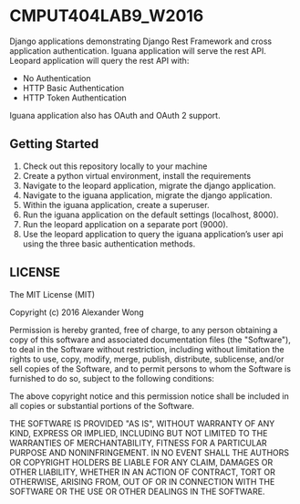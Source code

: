 # CMPUT404LAB9_W2016
Django applications demonstrating Django Rest Framework and cross application authentication.
Iguana application will serve the rest API.
Leopard application will query the rest API with:
* No Authentication
* HTTP Basic Authentication
* HTTP Token Authentication

Iguana application also has OAuth and OAuth 2 support.

## Getting Started
1. Check out this repository locally to your machine
2. Create a python virtual environment, install the requirements
3. Navigate to the leopard application, migrate the django application.
4. Navigate to the iguana application, migrate the django application.
5. Within the iguana application, create a superuser.
6. Run the iguana application on the default settings (localhost, 8000).
7. Run the leopard application on a separate port (9000).
8. Use the leopard application to query the iguana application’s user api using the three basic authentication methods.

## LICENSE
The MIT License (MIT)

Copyright (c) 2016 Alexander Wong

Permission is hereby granted, free of charge, to any person obtaining a copy
of this software and associated documentation files (the "Software"), to deal
in the Software without restriction, including without limitation the rights
to use, copy, modify, merge, publish, distribute, sublicense, and/or sell
copies of the Software, and to permit persons to whom the Software is
furnished to do so, subject to the following conditions:

The above copyright notice and this permission notice shall be included in all
copies or substantial portions of the Software.

THE SOFTWARE IS PROVIDED "AS IS", WITHOUT WARRANTY OF ANY KIND, EXPRESS OR
IMPLIED, INCLUDING BUT NOT LIMITED TO THE WARRANTIES OF MERCHANTABILITY,
FITNESS FOR A PARTICULAR PURPOSE AND NONINFRINGEMENT. IN NO EVENT SHALL THE
AUTHORS OR COPYRIGHT HOLDERS BE LIABLE FOR ANY CLAIM, DAMAGES OR OTHER
LIABILITY, WHETHER IN AN ACTION OF CONTRACT, TORT OR OTHERWISE, ARISING FROM,
OUT OF OR IN CONNECTION WITH THE SOFTWARE OR THE USE OR OTHER DEALINGS IN THE
SOFTWARE.
